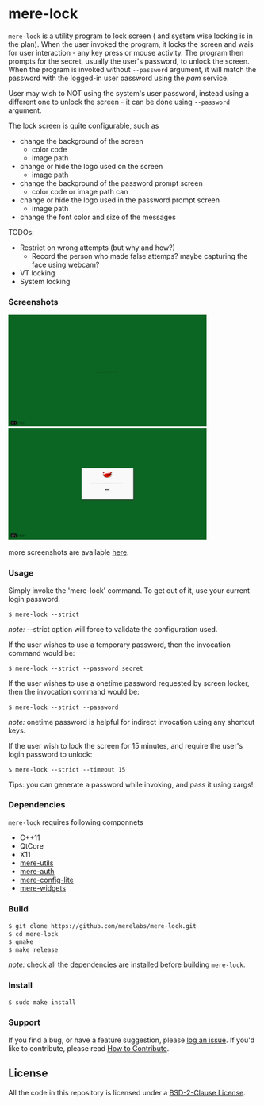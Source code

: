 # mere-lock #
`mere-lock` is a utility program to lock screen ( and system wise locking is in
the plan). When the user invoked the program, it locks the screen and wais for 
user interaction - any key press or mouse activity. The program then prompts 
for the secret, usually the user's password, to unlock the screen. When the 
program is invoked without `--password` argument, it will match the password 
with the logged-in user password using the *pam* service. 

User may wish to NOT using the system's user password, instead using a
different one to unlock the screen - it can be done using `--password` argument.

The lock screen is quite configurable, such as
- change the background of the screen
  - color code
  - image path
- change or hide the logo used on the screen
  - image path
- change the background of the password prompt screen
  - color code or image path can
- change or hide the logo used in the password prompt screen
  - image path
- change the font color and size of the messages 

TODOs:
- Restrict on wrong attempts (but why and how?)
  - Record the person who made false attemps? maybe capturing the face using webcam? 
- VT locking
- System locking

### Screenshots
<img src="screenshots/screen.png" height="225px"> <img src="screenshots/prompt.png" height="225px">

more screenshots are available [here](screenshots).

### Usage
Simply invoke the 'mere-lock' command. To get out of it, use your current login password.

```shell
$ mere-lock --strict
```
*note:* --strict option will force to validate the configuration used.

If the user wishes to use a temporary password, then the invocation command 
would be:

```shell
$ mere-lock --strict --password secret
```

If the user wishes to use a onetime password requested by screen locker, then the invocation command would be:

```shell
$ mere-lock --strict --password
```
*note:* onetime password is helpful for indirect invocation using any shortcut keys.

If the user wish to lock the screen for 15 minutes, and require the user's login password to unlock:

```shell
$ mere-lock --strict --timeout 15
```

Tips: you can generate a password while invoking, and pass it using xargs!

### Dependencies
`mere-lock` requires following componnets
- C++11 
- QtCore
- X11
- [mere-utils](https://github.com/merelabs/mere-utils)
- [mere-auth](https://github.com/merelabs/mere-auth)
- [mere-config-lite](https://github.com/merelabs/mere-config-lite)
- [mere-widgets](https://github.com/merelabs/mere-widgets)
 
### Build
```shell
$ git clone https://github.com/merelabs/mere-lock.git
$ cd mere-lock
$ qmake
$ make release
```
*note:* check all the dependencies are installed before building `mere-lock`.

### Install

```shell
$ sudo make install
```

### Support
If you find a bug, or have a feature suggestion, please [log an issue](https://github.com/merelabs/mere-lock/issues). If you'd like to
contribute, please read [How to Contribute](CONTRIBUTING.md).

## License
All the code in this repository is licensed under a [BSD-2-Clause License](LICENSE).
